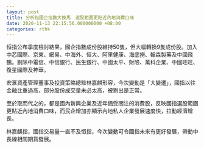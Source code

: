 ```yaml
---
layout: post
title: 分析指國企指數大換馬　選股範圍更貼近內地消費口味
date: 2020-11-13 22:15:56.000000000 +08:00
categories: rthk
---
```


恒指公布季度檢討結果，國企指數成份股維持50隻，但大幅轉換9隻成份股。加入中芯國際、京東、網易、中海外、恒大、阿里健康、海底撈、翰森製藥及中國飛鶴。剔除中電信、中信銀行、民生銀行、中國太平、財險、萬科企業、中國旺旺、復星國際及神華。

宏滙資產管理董事及投資策略總監林嘉麒形容，今次變動是「大變遷」，國指以往金融比重過高，部分股份成交量未必太高，被剔出是正常。

至於取而代之的，都是國內新興企業及近年備受關注的消費股，反映國指選股範圍更貼近內地消費口味，而民企增加亦顯示內地私人企業發展速度快，拉動經濟增長。

林嘉麒指，國指交易量一直不及恒指，今次變動可令國指未來有更好發展，帶動中長線相關期貨發展。
